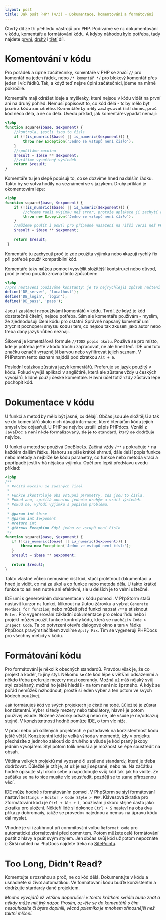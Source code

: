 ```yaml
---
layout: post
title: Jak psát PHP? (4/3) - Dokumentace, komentování a formátování
---
```


Čtvrtý díl ze tří přehledu nástrojů pro PHP. Podíváme se na dokumentování v kódu, komentáře a formátování kódu. A kdyby náhodou bylo potřeba, tady najdete [první]({{site.baseurl}}/Jak-psat-php-Zdroje-znalosti+vyvojove-prostredi/), [druhý]({{site.baseurl}}/Jak-psat-php-Zavislosti+verzovaci-systemy+debugging/) i [třetí]({{site.baseurl}}/Uloziste-kodu+databaze+frameworky/) díl. 

# Komentování v kódu
Pro pořádek a úplné začátečníky, komentáře v PHP se značí `//` pro komentář na jeden řádek, nebo `/* komentář */` pro blokový komentář přes jeden i víc řádků. Tak, a když teď nejste úplní začátečníci, jdeme na mírně pokročilé. 

Komentáře mají odrážet ideje a myšlenky, které nejsou v kódu vidět na první ani na druhý pohled. Nemusí popisovat to, co kód dělá - to by mělo být jasné z kódu samotného. Komentáře by měly zachycovat širší rámec, proč kód něco dělá, a ne co dělá. Uvedu příklad, jak komentáře vypadat nemají: 

```php
<?php
function square($base, $exponent) {
    //kontrola, jestli jsou to čísla
    if (!(is_numeric($base) || is_numeric($exponent))) {
        throw new Exception('Jedno ze vstupů není číslo');
    }
    //spočítáme mocninu
    $result = $base ** $exponent;
    //vrátíme vypočtený výsledek
    return $result;
}
```

Komentáře tu jen slepě popisují to, co se dozvíme hned na dalším řádku. Takto by se sotva hodily na seznámení se s jazykem. Druhý příklad je okomentovám lépe: 

```php
<?php
function square($base, $exponent) {
    if (!(is_numeric($base) || is_numeric($exponent))) {
        //chceme radši výjimku než error, protože aplikace ji zachytí a pošle ticket
        throw new Exception('Jedno ze vstupů není číslo');
    }
    //můžeme použít i pow() pro případné nasazení na nižší verzi než PHP 5.6
    $result = $base ** $exponent;
    
    return $result;
 }
```

Komentáře tu zachycují proč je zde použita výjimka nebo ukazují rychlý fix při potřebě použít kompatibilní kód. 

Komentáře taky můžou pomoci vysvětlit složitější kontstrukci nebo důvod, proč je něco použito zrovna tímto způsobem: 

```php
<?php
//pro nastavení používáme konstanty; je to nejrychlejší způsob načtení do paměti
define('DB_server', 'localhost');
define('DB_login', 'login');
define('DB_pass', 'pass');
 ```
 
Jsou i zastánci nepoužívámí komentářů v kódu. Tvrdí, že když je kód dostatečně čitelný, nejsou potřeba. Sám ale komentáře používám - myslím, že zjednodušují čtení kódu pro ostatní. Správně napsaný komentář umí zrychlit pochopení smyslu kódu i těm, co nejsou tak zkušení jako autor nebo třeba daný jazyk vůbec neznají. 
 
Šikovná je komentářová formule `//TODO popis úkolu`. Používá se pro místo, kde je potřeba ještě v kódu trochu zapracovat, ne ale hned teď. IDE umí tuto značku označit výraznější barvou nebo vyfiltrovat jejich seznam. V PHPstorm tento seznam najddš pod zkratkou `Alt + 6`. 
 
Poslední otázkou zůstává jazyk komentářů. Preferuje se jazyk použitý v kódu. Pokud vyvíjíš aplikaci v angličtině, která ale zůstane vždy u českých vývojářů, klidně použij české komentáře. Hlavní účel totiž vždy zůstává lépe pochopit kód. 

# Dokumentace v kódu
U funkcí a metod by mělo být jasné, co dělají. Občas jsou ale složitější a tak se do komentářů okolo nich dávají informace, které čtenářům kódu jejich smysl více objasňují. U PHP se nejvíce ustálil zápis PHPdocs. Vznikl z JavaDoc a není nikde formalizovaný, ale je to standard, který se dodržuje nejvíce. 

U funkcí a metod se používá DocBlocks. Začíná vždy `/**` a pokračuje `*` na každém dalším řádku. Nahoru se píše krátké shrnutí, dále delší popis funkce nebo metody a nejblíže ke kódu parametry, co funkce nebo metoda vrací a popřípadě jestli vrhá nějakou výjimku. Opět pro lepší představu uvedu příklad: 

```php
<?php
/**
 * Počítá mocninu ze zadaných čísel
 *
 * Funkce zkontroluje oba vstupní parametry, zda jsou to čísla. 
 * Pokud ano, spočítá mocninu jednoho druhým a vrátí výsledek. 
 * Pokud ne, vyhodí výjimku s popisem problému. 
 *
 * @param int $base
 * @param int $exponent
 * @return int
 * @throws Exception Když jedno ze vstupů není číslo
 */
function square($base, $exponent) {
   if (!(is_numeric($base) || is_numeric($exponent))) {
	   throw new Exception('Jedno ze vstupů není číslo');
   }
   $result = $base ** $exponent;
   
   return $result;
}
```

Takto vlastně vůbec nemusíme číst kód, stačí prolétnout dokumentaci a hned je vidět, co má za úkol a co funkce nebo metoda dělá. U takto krátké funkce to asi není nutné ani efektivní, ale u delších je to velmi užtečné. 

IDE umí s generováním dokumentace v kódu pomoci. V PhpStorm stačí nastavit kurzor na funkci, kliknout na žlutou žárovku a vybrat `Generate PHPdocs for function`; nebo můžeš před funkci napsat `/**` a stisknout `Enter`. Pro vygenerování základní dokumentace pro celou třídu nebo i projekt můžeš použít funkce kontroly kódu, která se nachází v `Code > Inspect Code`. Ta po potvrzení otevře dialogové okno a tam v řádku PhpDocs pravým tlačítkem zvolíme `Apply Fix`. Tím se vygenerují PHPDocs pro všechny metody v kódu. 

# Formátování kódu
Pro formátování je několik obecných standardů. Pravdou však je, že co projekt a kodér, to jiný styl. Někomu se čte kód lépe s většími odsazeními a někdo třeba preferuje mezery mezi operandy. Možná už máš nějaký svůj styl zaběhaný, možná ho ještě hledáš - na tom není nic špatného. A když se pořád nemůžeš rozhodnout, prostě si jeden vyber a ten potom ve svých kódech používej. 

Jak formátuješ kód ve svých projektech je čistě na tobě. Důležité je zůstat konzistentní. Vyber si tedy mezery nebo tabulátory, hlavně je potom používej všude. Složené závorky odsazuj nebo ne, ale všude je ne/odsazuj stejně. V konzistentnosti hodně pomůže IDE, o tom víc níže. 
 
V práci nebo při sdílených projektech je požadavek na konzistentnost kódu ještě větší. Konzistentní kód je velká výhoda v momentě, kdy v projektu přecházíte z jednoho zákoutí do druhého a všude je kód psaný jakoby jedním vývojářem. Styl potom tolik neruší a je možnost se lépe soustředit na obsah. 

Většina velkých projektů má vypsané či ustálené standardy, které je třeba dodržovat. Důležité je ctít je, ať už je mají sepsané, nebo ne. Na začátku hodně opisujte styl okolo sebe a napodobujte svůj kód tak, jak ho vidíte. Ze začátku se na to sice musíte víc soustředit, později se to stane přirozenou věcí. 

IDE může hodně s formátováním pomoci. V PhpStorm se styl formátování nastaví `Settings > Editor > Code Style > PHP`. Klávesová zkratka pro zformátování kódu je `Ctrl + Alt + L`, používám ji skoro stejně často jako zkratku pro uložení. Někteří lidé si dokonce `Ctrl + S` nastaví na oba dva příkazy dohromady, takže se provedou najednou a nemusí na úpravu kódu dál myslet. 

Vhodné je si i zatrhnout při commitování volbu `Reformat code` pro automatické zformátování před commitem. Potom můžete celé formátování pustit z hlavy a psát svým stylem. Jen občas svůj kód už potom nepoznáte (: Širší náhled na PhpDocs najdete třeba na [SitePointu](https://www.sitepoint.com/introduction-to-phpdoc/). 

# Too Long, Didn't Read?
Komentujte s rozvahou a proč, ne co kód dělá. Dokumentujte v kódu a usnadněte si život automatikou. Ve formátování kódu buďte konzistentní a dodržujte stardardy dané projektem. 

*Mnoho vývojářů už většinu doporučení v tomto krátkém seriálu bude znát a někdy může mít jiný názor. Prosím, ozvěte se do komentářů s čím nesouhlasíte či byste doplnili, věcná polemika je mnohem přínosnější než taktní mlčení.* 

